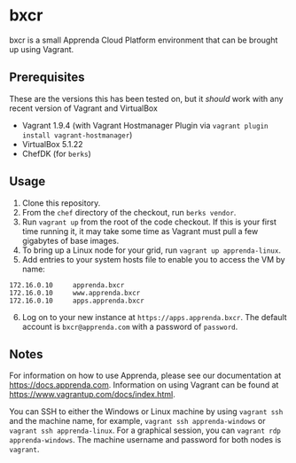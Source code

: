 # bxcr

bxcr is a small Apprenda Cloud Platform environment that can be brought up using Vagrant.

## Prerequisites

These are the versions this has been tested on, but it _should_ work with any recent version of Vagrant and VirtualBox
* Vagrant 1.9.4 (with Vagrant Hostmanager Plugin via `vagrant plugin install vagrant-hostmanager`)
* VirtualBox 5.1.22
* ChefDK (for `berks`)

## Usage
1. Clone this repository.
2. From the `chef` directory of the checkout, run `berks vendor`.
3. Run `vagrant up` from the root of the code checkout. If this is your first time running it, it may take some time as Vagrant must pull a few gigabytes of base images.
4. To bring up a Linux node for your grid, run `vagrant up apprenda-linux`.
5. Add entries to your system hosts file to enable you to access the VM by name:  
```
172.16.0.10     apprenda.bxcr
172.16.0.10     www.apprenda.bxcr
172.16.0.10     apps.apprenda.bxcr
```
6. Log on to your new instance at `https://apps.apprenda.bxcr`. The default account is `bxcr@apprenda.com` with a password of `password`.

## Notes

For information on how to use Apprenda, please see our documentation at https://docs.apprenda.com. 
Information on using Vagrant can be found at https://www.vagrantup.com/docs/index.html.

You can SSH to either the Windows or Linux machine by using `vagrant ssh` and the machine name, for example, `vagrant ssh apprenda-windows` or `vagrant ssh apprenda-linux`. For a graphical session, you can `vagrant rdp apprenda-windows`. The machine username and password for both nodes is `vagrant`.